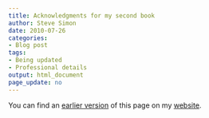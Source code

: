 ```yaml
---
title: Acknowledgments for my second book
author: Steve Simon
date: 2010-07-26
categories:
- Blog post
tags:
- Being updated
- Professional details
output: html_document
page_update: no
---
```


You can find an [earlier version][sim1] of this page on my [website][sim2].

[sim1]: http://www.pmean.com/10/Acknowledgments.html
[sim2]: http://www.pmean.com
